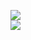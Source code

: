 [![](https://img.shields.io/badge/Made%20With-Github%20Spray-lightgrey.svg?style=for-the-badge&logo=github)](https://github.com/Annihil/github-spray#5736)  
[![](https://i.imgur.com/2DrTn0Z.gif)](https://github.com/Annihil/github-spray)